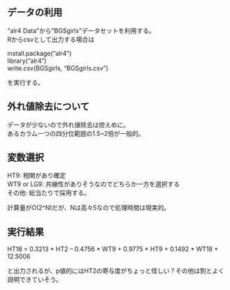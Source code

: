 ## データの利用
"alr4 Data"から"BGSgirls"データセットを利用する。  
Rからcsvとして出力する場合は  

install.package(“alr4”)  
library(“alr4”)  
write.csv(BGSgirls, “BGSgirls.csv”)  

を実行する。



## 外れ値除去について
データが少ないので外れ値除去は控えめに。  
あるカラム一つの四分位範囲の1.5~2倍が一般的。


## 変数選択
HT9: 相関があり確定  
WT9 or LG9: 共線性がありそうなのでどちらか一方を選択する  
その他: 総当たりで採用する。  

計算量がO(2^N)だが、Nは高々5なので処理時間は現実的。


## 実行結果
HT18 = 0.3213 * HT2 – 0.4756 * WT9 + 0.9775 * HT9 + 0.1492 * WT18 + 12.5006  

と出力されるが、p値的にはHT2の寄与度がちょっと怪しい？その他は割とよく説明できていそう。
